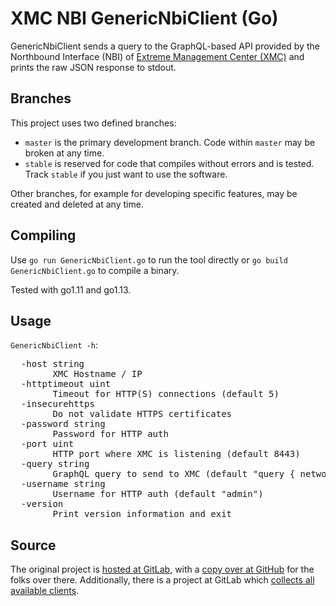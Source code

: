 # XMC NBI GenericNbiClient (Go)

GenericNbiClient sends a query to the GraphQL-based API provided by the Northbound Interface (NBI) of [Extreme Management Center (XMC)](https://www.extremenetworks.com/product/extreme-management-center/) and prints the raw JSON response to stdout.

## Branches

This project uses two defined branches:

  * `master` is the primary development branch. Code within `master` may be broken at any time.
  * `stable` is reserved for code that compiles without errors and is tested. Track `stable` if you just want to use the software.

Other branches, for example for developing specific features, may be created and deleted at any time.

## Compiling

Use `go run GenericNbiClient.go` to run the tool directly or `go build GenericNbiClient.go` to compile a binary.

Tested with go1.11 and go1.13.

## Usage

`GenericNbiClient -h`:

<pre>
  -host string
        XMC Hostname / IP
  -httptimeout uint
        Timeout for HTTP(S) connections (default 5)
  -insecurehttps
        Do not validate HTTPS certificates
  -password string
        Password for HTTP auth
  -port uint
        HTTP port where XMC is listening (default 8443)
  -query string
        GraphQL query to send to XMC (default "query { network { devices { up ip sysName } } }")
  -username string
        Username for HTTP auth (default "admin")
  -version
        Print version information and exit
</pre>

## Source

The original project is [hosted at GitLab](https://gitlab.com/rbrt-weiler/xmc-nbi-genericnbiclient-go), with a [copy over at GitHub](https://github.com/rbrt-weiler/xmc-nbi-genericnbiclient-go) for the folks over there. Additionally, there is a project at GitLab which [collects all available clients](https://gitlab.com/rbrt-weiler/xmc-nbi-clients).
